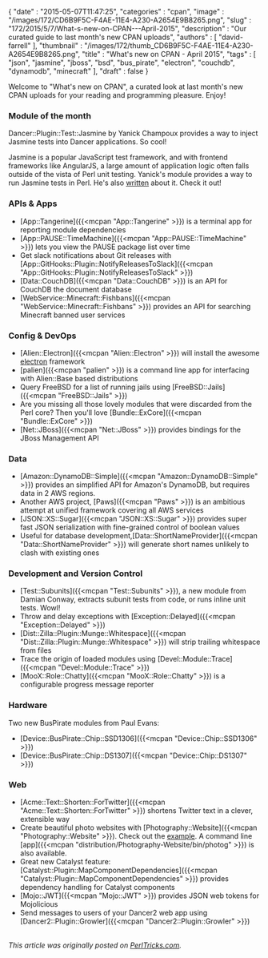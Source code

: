 {
   "date" : "2015-05-07T11:47:25",
   "categories" : "cpan",
   "image" : "/images/172/CD6B9F5C-F4AE-11E4-A230-A2654E9B8265.png",
   "slug" : "172/2015/5/7/What-s-new-on-CPAN---April-2015",
   "description" : "Our curated guide to last month's new CPAN uploads",
   "authors" : [
      "david-farrell"
   ],
   "thumbnail" : "/images/172/thumb_CD6B9F5C-F4AE-11E4-A230-A2654E9B8265.png",
   "title" : "What's new on CPAN - April 2015",
   "tags" : [
      "json",
      "jasmine",
      "jboss",
      "bsd",
      "bus_pirate",
      "electron",
      "couchdb",
      "dynamodb",
      "minecraft"
   ],
   "draft" : false
}


Welcome to "What's new on CPAN", a curated look at last month's new CPAN uploads for your reading and programming pleasure. Enjoy!

### Module of the month

Dancer::Plugin::Test::Jasmine by Yanick Champoux provides a way to inject Jasmine tests into Dancer applications. So cool!

Jasmine is a popular JavaScript test framework, and with frontend frameworks like AngularJS, a large amount of application logic often falls outside of the vista of Perl unit testing. Yanick's module provides a way to run Jasmine tests in Perl. He's also [written](http://techblog.babyl.ca/entry/dancer-jasmine) about it. Check it out!

### APIs & Apps

-   [App::Tangerine]({{<mcpan "App::Tangerine" >}}) is a terminal app for reporting module dependencies
-   [App::PAUSE::TimeMachine]({{<mcpan "App::PAUSE::TimeMachine" >}}) lets you view the PAUSE package list over time
-   Get slack notifications about Git releases with [App::GitHooks::Plugin::NotifyReleasesToSlack]({{<mcpan "App::GitHooks::Plugin::NotifyReleasesToSlack" >}})
-   [Data::CouchDB]({{<mcpan "Data::CouchDB" >}}) is an API for CouchDB the document database
-   [WebService::Minecraft::Fishbans]({{<mcpan "WebService::Minecraft::Fishbans" >}}) provides an API for searching Minecraft banned user services

### Config & DevOps

-   [Alien::Electron]({{<mcpan "Alien::Electron" >}}) will install the awesome [electron](http://electron.atom.io/) framework
-   [palien]({{<mcpan "palien" >}}) is a command line app for interfacing with Alien::Base based distributions
-   Query FreeBSD for a list of running jails using [FreeBSD::Jails]({{<mcpan "FreeBSD::Jails" >}})
-   Are you missing all those lovely modules that were discarded from the Perl core? Then you'll love [Bundle::ExCore]({{<mcpan "Bundle::ExCore" >}})
-   [Net::JBoss]({{<mcpan "Net::JBoss" >}}) provides bindings for the JBoss Management API

### Data

-   [Amazon::DynamoDB::Simple]({{<mcpan "Amazon::DynamoDB::Simple" >}}) provides an simplified API for Amazon's DynamoDB, but requires data in 2 AWS regions.
-   Another AWS project, [Paws]({{<mcpan "Paws" >}}) is an ambitious attempt at unified framework covering all AWS services
-   [JSON::XS::Sugar]({{<mcpan "JSON::XS::Sugar" >}}) provides super fast JSON serialization with fine-grained control of boolean values
-   Useful for database development,[Data::ShortNameProvider]({{<mcpan "Data::ShortNameProvider" >}}) will generate short names unlikely to clash with existing ones

### Development and Version Control

-   [Test::Subunits]({{<mcpan "Test::Subunits" >}}), a new module from Damian Conway, extracts subunit tests from code, or runs inline unit tests. Wowl!
-   Throw and delay exceptions with [Exception::Delayed]({{<mcpan "Exception::Delayed" >}})
-   [Dist::Zilla::Plugin::Munge::Whitespace]({{<mcpan "Dist::Zilla::Plugin::Munge::Whitespace" >}}) will strip trailing whitespace from files
-   Trace the origin of loaded modules using [Devel::Module::Trace]({{<mcpan "Devel::Module::Trace" >}})
-   [MooX::Role::Chatty]({{<mcpan "MooX::Role::Chatty" >}}) is a configurable progress message reporter

### Hardware

Two new BusPirate modules from Paul Evans:

-   [Device::BusPirate::Chip::SSD1306]({{<mcpan "Device::Chip::SSD1306" >}})
-   [Device::BusPirate::Chip::DS1307]({{<mcpan "Device::Chip::DS1307" >}})

### Web

-   [Acme::Text::Shorten::ForTwitter]({{<mcpan "Acme::Text::Shorten::ForTwitter" >}}) shortens Twitter text in a clever, extensible way
-   Create beautiful photo websites with [Photography::Website]({{<mcpan "Photography::Website" >}}). Check out the [example](http://www.superformosa.nl/). A command line [app]({{<mcpan "distribution/Photography-Website/bin/photog" >}}) is also available.
-   Great new Catalyst feature: [Catalyst::Plugin::MapComponentDependencies]({{<mcpan "Catalyst::Plugin::MapComponentDependencies" >}}) provides dependency handling for Catalyst components
-   [Mojo::JWT]({{<mcpan "Mojo::JWT" >}}) provides JSON web tokens for Mojolicious
-   Send messages to users of your Dancer2 web app using [Dancer2::Plugin::Growler]({{<mcpan "Dancer2::Plugin::Growler" >}})


\
*This article was originally posted on [PerlTricks.com](http://perltricks.com).*
